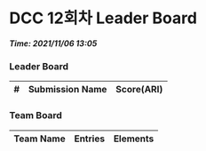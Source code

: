 # DCC 12회차 Leader Board
***Time: 2021/11/06 13:05***

### Leader Board

|#|Submission Name|Score(ARI)|
|:---:|:---:|:---:|

### Team Board

|Team Name|Entries|Elements|
|:---:|:---:|:---:|
